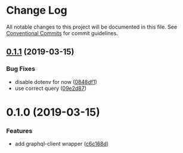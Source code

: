 # Change Log

All notable changes to this project will be documented in this file.
See [Conventional Commits](https://conventionalcommits.org) for commit guidelines.

## [0.1.1](https://github.com/microfront/microfront/compare/v0.1.0...v0.1.1) (2019-03-15)


### Bug Fixes

* disable dotenv for now ([0848df1](https://github.com/microfront/microfront/commit/0848df1))
* use correct query ([09e2d87](https://github.com/microfront/microfront/commit/09e2d87))





# 0.1.0 (2019-03-15)


### Features

* add graphql-client wrapper ([c6c168d](https://github.com/microfront/microfront/commit/c6c168d))

